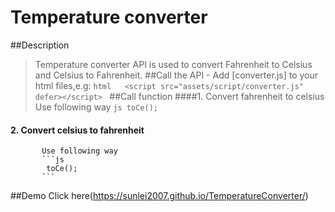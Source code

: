 # Temperature converter
##Description
>Temperature converter API is used to convert Fahrenheit to Celsius and Celsius to Fahrenheit.
##Call the API
	- Add [converter.js] to your html files,e.g:
	```html  
	<script src="assets/script/converter.js" defer></script>
	```
##Call function
####1. Convert fahrenheit to celsius
		   Use following way 
		   ```js
			toCe();
		   ```
#### 2. Convert celsius to fahrenheit
		   Use following way 
		   ```js
			toCe();
		   ```
##Demo
Click here(https://sunlei2007.github.io/TemperatureConverter/)